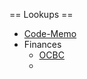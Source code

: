 == Lookups ==

- [Code-Memo](./CodeMemo/Code-Memo.md)
- Finances 
  - [OCBC](./CodeMemo/Finances/OCBC.md)
  - 
